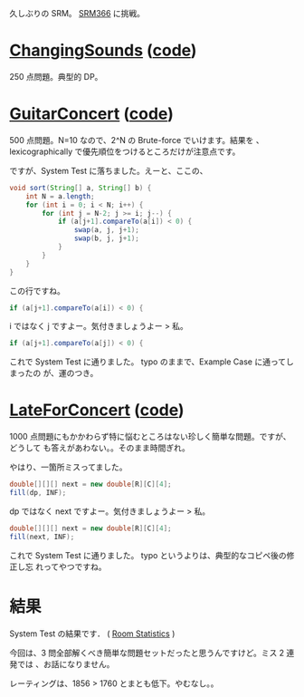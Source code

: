 <!--
date: 2007-09-18
slug: srm366
title: SRM366 - typo 2 連発
-->

久しぶりの SRM。
[SRM366](http://www.topcoder.com/stat?c=round_overview&rd=10781) に挑戦。

# [ChangingSounds](http://www.topcoder.com/stat?c=problem_statement&pm=7973&rd=10781) ([code](http://www.topcoder.com/stat?c=problem_solution&rm=266307&rd=10781&pm=7973&cr=15632820))

250 点問題。典型的 DP。

# [GuitarConcert](http://www.topcoder.com/stat?c=problem_statement&pm=7747&rd=10781) ([code](http://www.topcoder.com/stat?c=problem_solution&rm=266307&rd=10781&pm=7747&cr=15632820))

500 点問題。N=10 なので、2\^N の Brute-force でいけます。結果を
、lexicographically で優先順位をつけるところだけが注意点です。

ですが、System Test に落ちました。えーと、ここの、

```java
void sort(String[] a, String[] b) {
    int N = a.length;
    for (int i = 0; i < N; i++) {
        for (int j = N-2; j >= i; j--) {
            if (a[j+1].compareTo(a[i]) < 0) {
                swap(a, j, j+1);
                swap(b, j, j+1);
            }
        }
    }
}
```

この行ですね。

```java
if (a[j+1].compareTo(a[i]) < 0) {
```

i ではなく j ですよー。気付きましょうよー &gt; 私。

```java
if (a[j+1].compareTo(a[j]) < 0) {
```

これで System Test に通りました。 typo のままで、Example Case に通ってしまったの
が、運のつき。

# [LateForConcert](http://www.topcoder.com/stat?c=problem_statement&pm=7827&rd=10781) ([code](http://www.topcoder.com/stat?c=problem_solution&rm=266307&rd=10781&pm=7827&cr=15632820))

1000 点問題にもかかわらず特に悩むところはない珍しく簡単な問題。ですが、どうして
も答えがあわない。。そのまま時間ぎれ。

やはり、一箇所ミスってました。

```java
double[][][] next = new double[R][C][4];
fill(dp, INF);
```

dp ではなく next ですよー。気付きましょうよー &gt; 私。

```java
double[][][] next = new double[R][C][4];
fill(next, INF);
```

これで System Test に通りました。 typo というよりは、典型的なコピペ後の修正し忘
れってやつですね。

# 結果

System Test の結果です． (
[Room Statistics](http://www.topcoder.com/stat?c=coder_room_stats&cr=15632820&rd=10781&rm=266307)
)

今回は、3 問全部解くべき簡単な問題セットだったと思うんですけど。ミス 2 連発では
、お話になりません。

レーティングは、1856 &gt; 1760 とまとも低下。やむなし。。
